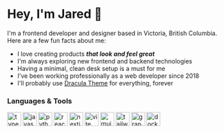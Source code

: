 # Hey, I'm Jared 👋

I'm a frontend developer and designer based in Victoria, British Columbia. Here are a few fun facts about me:
- I love creating products _**that look and feel great**_
- I'm always exploring new frontend and backend technologies
- Having a minimal, clean desk setup is a must for me
- I've been working professionally as a web developer since 2018
- I'll probably use [Dracula Theme](https://draculatheme.com/) for everything, forever

### Languages & Tools

<div>
  <img src="https://skillicons.dev/icons?i=ts" style="height: 32px" alt="typescript logo" />
  <img src="https://skillicons.dev/icons?i=js" style="height: 32px" alt="javascript logo" />
  <img src="https://skillicons.dev/icons?i=py" style="height: 32px" alt="python logo" />
  <img src="https://skillicons.dev/icons?i=react" style="height: 32px" alt="react logo" />
  <img src="https://skillicons.dev/icons?i=nextjs" style="height: 32px" alt="nextjs logo" />
  <img src="https://skillicons.dev/icons?i=vite" style="height: 32px" alt="vite logo" />
  <img src="https://skillicons.dev/icons?i=materialui" style="height: 32px" alt="mui logo" />
  <img src="https://skillicons.dev/icons?i=tailwind" style="height: 32px" alt="tailwindcss logo" />
  <img src="https://skillicons.dev/icons?i=graphql" style="height: 32px" alt="graphql logo" />
  <img src="https://skillicons.dev/icons?i=docker" style="height: 32px" alt="docker logo" />
</div>
